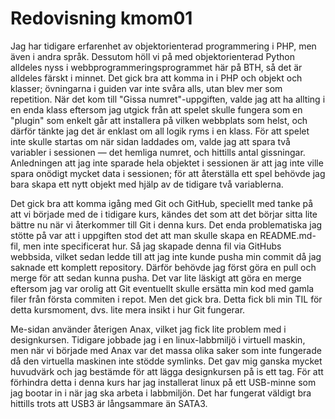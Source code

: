 ---
---
Redovisning kmom01
=========================

Jag har tidigare erfarenhet av objektorienterad programmering i PHP, men även i andra språk. Dessutom höll vi på med objektorienterad Python alldeles nyss i webbprogrammeringsprogrammet här på BTH, så det är alldeles färskt i minnet. Det gick bra att komma in i PHP och objekt och klasser; övningarna i guiden var inte svåra alls, utan blev mer som repetition. När det kom till "Gissa numret"-uppgiften, valde jag att ha allting i en enda klass eftersom jag utgick från att spelet skulle fungera som en "plugin" som enkelt går att installera på vilken webbplats som helst, och därför tänkte jag det är enklast om all logik ryms i en klass. För att spelet inte skulle startas om när sidan laddades om, valde jag att spara två variabler i sessionen &mdash; det hemliga numret, och hittills antal gissningar. Anledningen att jag inte sparade hela objektet i sessionen är att jag inte ville spara onödigt mycket data i sessionen; för att återställa ett spel behövde jag bara skapa ett nytt objekt med hjälp av de tidigare två variablerna.

Det gick bra att komma igång med Git och GitHub, speciellt med tanke på att vi började med de i tidigare kurs, kändes det som att det börjar sitta lite bättre nu när vi återkommer till Git i denna kurs. Det enda problematiska jag stötte på var att i uppgiften stod det att man skulle skapa en README.md-fil, men inte specificerat hur. Så jag skapade denna fil via GitHubs webbsida, vilket sedan ledde till att jag inte kunde pusha min commit då jag saknade ett komplett repository. Därför behövde jag först göra en pull och merge för att sedan kunna pusha. Det var lite läskigt att göra en merge eftersom jag var orolig att Git eventuellt skulle ersätta min kod med gamla filer från första commiten i repot. Men det gick bra. Detta fick bli min TIL för detta kursmoment, dvs. lite mera insikt i hur Git fungerar.

Me-sidan använder återigen Anax, vilket jag fick lite problem med i designkursen. Tidigare jobbade jag i en linux-labbmiljö i virtuell maskin, men när vi började med Anax var det massa olika saker som inte fungerade då den virtuella maskinen inte stödde symlinks. Det gav mig ganska mycket huvudvärk och jag bestämde för att lägga designkursen på is ett tag. För att förhindra detta i denna kurs har jag installerat linux på ett USB-minne som jag bootar in i när jag ska arbeta i labbmiljön. Det har fungerat väldigt bra hittills trots att USB3 är långsammare än SATA3.